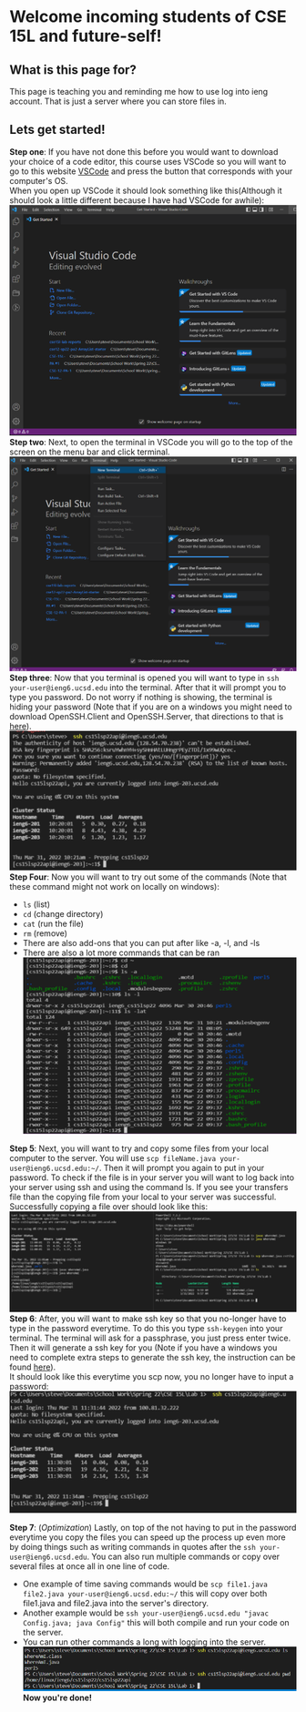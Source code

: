 # Welcome incoming students of CSE 15L and future-self!

## What is this page for?
This page is teaching you and reminding me how to use log into ieng account. That is just a server where you can store files in.

## Lets get started!

**Step one**: If you have not done this before you would want to download your choice of a code editor, this course uses VSCode so you will want to go to this website [VSCode](https://code.visualstudio.com/download) and press the button that corresponds with your computer's OS.  
When you open up VSCode it should look something like this(Although it should look a little different because I have had VSCode for awhile):
![Picture](PicLab1/VSCode.png)  
**Step two**: Next, to open the terminal in VSCode you will go to the top of the screen on the menu bar and click terminal.  
![Picture](PicLab1/Oterminal.png)  
**Step three**: Now that you terminal is opened you will want to type in `ssh your-user@ieng6.ucsd.edu` into the terminal. After that it will prompt you to type you password. Do not worry if nothing is showing, the terminal is hiding your password (Note that if you are on a windows you might need to download OpenSSH.Client and OpenSSH.Server, that directions to that is [here](https://docs.microsoft.com/en-us/windows-server/administration/openssh/openssh_install_firstuse)). 
![Picture](PicLab1/SignedInT.png)  
**Step Four**: Now you will want to try out some of the commands (Note that these command might not work on locally on windows):
* `ls` (list)
* `cd` (change directory)
* `cat` (run the file)
* `rm` (remove)
* There are also add-ons that you can put after like -a, -l, and -ls
* There are also a lot more commands that can be ran  
![Picture](PicLab1/commands.png)    

**Step 5**: Next, you will want to try and copy some files from your local computer to the server. You will use `scp fileName.java your-user@ieng6.ucsd.edu:~/`. Then it will prompt you again to put in your password. To check if the file is in your server you will want to log back into your server using ssh and using the command ls. If you see your transfers file than the copying file from your local to your server was successful.  
Successfully copying a file over should look like this:
![Picture](PicLab1/success.png)
**Step 6**: After, you will want to make ssh key so that you no-longer have to type in the password everytime. To do this you type `ssh-keygen` into your terminal. The terminal will ask for a passphrase, you just press enter twice. Then it will generate a ssh key for you (Note if you have a windows you need to complete extra steps to generate the ssh key, the instruction can be found [here](https://docs.microsoft.com/en-us/windows-server/administration/openssh/openssh_keymanagement#user-key-generation)).  
It should look like this everytime you scp now, you no longer have to input a password:
![Picture](PicLab1/keygen.png)

**Step 7**: (*Optimization*) Lastly, on top of the not having to put in the password everytime you copy the files you can speed up the process up even more by doing things such as writing commands in quotes after the `ssh your-user@ieng6.ucsd.edu`. You can also run multiple commands or copy over several files at once all in one line of code.
* One example of time saving commands would be `scp file1.java file2.java your-user@ieng6.ucsd.edu:~/` this will copy over both file1.java and file2.java into the server's directory.
* Another example would be `ssh your-user@ieng6.ucsd.edu "javac Config.java; java Config"` this will both compile and run your code on the server.  
* You can run other commands a long with logging into the server.
![Picture](PicLab1/savetime.png)
**Now you're done!**



